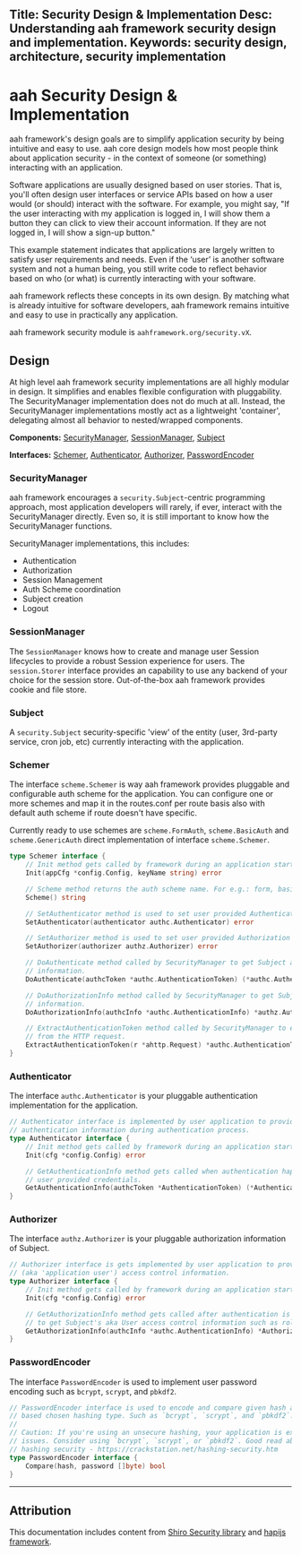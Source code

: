 Title: Security Design & Implementation
Desc: Understanding aah framework security design and implementation.
Keywords: security design, architecture, security implementation
---
# aah Security Design & Implementation

aah framework's design goals are to simplify application security by being intuitive and easy to use. aah core design models how most people think about application security - in the context of someone (or something) interacting with an application.

Software applications are usually designed based on user stories. That is, you'll often design user interfaces or service APIs based on how a user would (or should) interact with the software. For example, you might say, "If the user interacting with my application is logged in, I will show them a button they can click to view their account information. If they are not logged in, I will show a sign-up button."

This example statement indicates that applications are largely written to satisfy user requirements and needs. Even if the ‘user’ is another software system and not a human being, you still write code to reflect behavior based on who (or what) is currently interacting with your software.

aah framework reflects these concepts in its own design. By matching what is already intuitive for software developers, aah framework remains intuitive and easy to use in practically any application.

aah framework security module is `aahframework.org/security.vX`.

## Design

At high level aah framework security implementations are all highly modular in design. It simplifies and enables flexible configuration with pluggability. The SecurityManager implementation does not do much at all. Instead, the SecurityManager implementations mostly act as a lightweight 'container', delegating almost all behavior to nested/wrapped components.

**Components:** [SecurityManager](#securitymanager), [SessionManager](#sessionmanager), [Subject](#subject)

**Interfaces:** [Schemer](#schemer), [Authenticator](#authenticator), [Authorizer](#authorizer), [PasswordEncoder](#passwordencoder)

### SecurityManager

aah framework encourages a `security.Subject`-centric programming approach, most application developers will rarely, if ever, interact with the SecurityManager directly. Even so, it is still important to know how the SecurityManager functions.

SecurityManager implementations, this includes:

  * Authentication
  * Authorization
  * Session Management
  * Auth Scheme coordination
  * Subject creation
  * Logout

### SessionManager

The `SessionManager` knows how to create and manage user Session lifecycles to provide a robust Session experience for users. The `session.Storer` interface provides an capability to use any backend of your choice for the session store. Out-of-the-box aah framework provides cookie and file store.

### Subject

A `security.Subject` security-specific 'view' of the entity (user, 3rd-party service, cron job, etc) currently interacting with the application.

### Schemer

The interface `scheme.Schemer` is way aah framework provides pluggable and configurable auth scheme for the application. You can configure one or more schemes and map it in the routes.conf per route basis also with default auth scheme if route doesn't have specific.

Currently ready to use schemes are `scheme.FormAuth`, `scheme.BasicAuth` and `scheme.GenericAuth` direct implementation of interface `scheme.Schemer`.

```go
type Schemer interface {
	// Init method gets called by framework during an application start.
	Init(appCfg *config.Config, keyName string) error

	// Scheme method returns the auth scheme name. For e.g.: form, basic, generic, etc.
	Scheme() string

	// SetAuthenticator method is used to set user provided Authentication implementation.
	SetAuthenticator(authenticator authc.Authenticator) error

	// SetAuthorizer method is used to set user provided Authorization implementation.
	SetAuthorizer(authorizer authz.Authorizer) error

	// DoAuthenticate method called by SecurityManager to get Subject authentication
	// information.
	DoAuthenticate(authcToken *authc.AuthenticationToken) (*authc.AuthenticationInfo, error)

	// DoAuthorizationInfo method called by SecurityManager to get Subject authorization
	// information.
	DoAuthorizationInfo(authcInfo *authc.AuthenticationInfo) *authz.AuthorizationInfo

	// ExtractAuthenticationToken method called by SecurityManager to extract identity details
	// from the HTTP request.
	ExtractAuthenticationToken(r *ahttp.Request) *authc.AuthenticationToken
}
```


### Authenticator

The interface `authc.Authenticator` is your pluggable authentication implementation for the application.

```go
// Authenticator interface is implemented by user application to provide
// authentication information during authentication process.
type Authenticator interface {
	// Init method gets called by framework during an application start.
	Init(cfg *config.Config) error

	// GetAuthenticationInfo method gets called when authentication happens for
	// user provided credentials.
	GetAuthenticationInfo(authcToken *AuthenticationToken) (*AuthenticationInfo, error)
}
```

### Authorizer

The interface `authz.Authorizer` is your pluggable authorization information of Subject.

```go
// Authorizer interface is gets implemented by user application to provide Subject's
// (aka 'application user') access control information.
type Authorizer interface {
	// Init method gets called by framework during an application start.
	Init(cfg *config.Config) error

	// GetAuthorizationInfo method gets called after authentication is successful
	// to get Subject's aka User access control information such as roles and permissions.
	GetAuthorizationInfo(authcInfo *authc.AuthenticationInfo) *AuthorizationInfo
}
```

### PasswordEncoder

The interface `PasswordEncoder` is used to implement user password encoding such as `bcrypt`, `scrypt`, and `pbkdf2`.

```go
// PasswordEncoder interface is used to encode and compare given hash and password
// based chosen hashing type. Such as `bcrypt`, `scrypt`, and `pbkdf2`.
//
// Caution: If you're using an unsecure hashing, your application is exposed to security
// issues. Consider using `bcrypt`, `scrypt`, or `pbkdf2`. Good read about
// hashing security - https://crackstation.net/hashing-security.htm
type PasswordEncoder interface {
	Compare(hash, password []byte) bool
}
```

----
## Attribution

This documentation includes content from [Shiro Security library](https://shiro.apache.org) and [hapijs framework](https://hapijs.com/).
